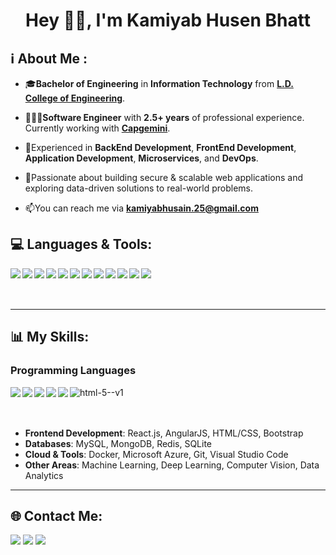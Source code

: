 <!-- <a href="#"><img width="100%" height="auto" src="https://i.imgur.com/iXuL1HG.png" height="175px"/></a> -->

<h1 align="center">Hey 👋🏻, I'm Kamiyab Husen Bhatt</h1>

<h2> ℹ️ About Me :</h2>

- 🎓**Bachelor of Engineering** in **Information Technology** from **[L.D. College of Engineering](http://ldce.ac.in/)**.  
   
- 👨🏻‍💻**Software Engineer** with **2.5+ years** of professional experience. Currently working with **[Capgemini](https://www.capgemini.com/)**.  

- 💯Experienced in **BackEnd Development**, **FrontEnd Development**, **Application Development**, **Microservices**, and **DevOps**.  

- 🎯Passionate about building secure & scalable web applications and exploring data-driven solutions to real-world problems.  

- 📫You can reach me via **kamiyabhusain.25@gmail.com**  

<h2>💻 Languages & Tools:</h2>

<img align="left" src="https://img.icons8.com/color/48/000000/python.png"/>
<img align="left" src="https://img.icons8.com/color/48/000000/java-coffee-cup-logo.png"/>
<img align="left" src="https://img.icons8.com/color/48/000000/javascript.png"/>
<img align="left" src="https://img.icons8.com/color/48/000000/django.png"/>
<img align="left" src="https://img.icons8.com/color/48/000000/react-native.png"/>
<img align="left" src="https://img.icons8.com/color/48/000000/mysql-logo.png"/>
<img align="left" src="https://img.icons8.com/color/48/000000/mongodb.png"/>
<img align="left" src="https://img.icons8.com/color/48/000000/git.png"/>
<img align="left" src="https://img.icons8.com/color/48/000000/docker.png"/>
<img align="left" src="https://img.icons8.com/color/48/000000/azure-1.png"/>
<img align="left" src="https://img.icons8.com/color/48/000000/bootstrap.png"/>
<img align="left" src="https://img.icons8.com/fluent/48/000000/github.png"/>
<br><br><br>

---

<h2>📊 My Skills:</h2>

<h3> Programming Languages </h3>
<img align="left" src="https://img.icons8.com/color/48/python--v1.png"/>
<img align="left" src="https://img.icons8.com/color/48/java-coffee-cup-logo--v1.png"/>
<img align="left" src="https://img.icons8.com/color/48/javascript--v1.png"/>
<img align="left" src="https://img.icons8.com/color/48/c-programming.png"/>
<img align="left" src="https://img.icons8.com/color/48/c-plus-plus-logo.png"/>
<img align="left" src="https://img.icons8.com/color/48/html-5--v1.png" alt="html-5--v1"/>


<br><br><br>
- **Frontend Development**: React.js, AngularJS, HTML/CSS, Bootstrap  
- **Databases**: MySQL, MongoDB, Redis, SQLite  
- **Cloud & Tools**: Docker, Microsoft Azure, Git, Visual Studio Code  
- **Other Areas**: Machine Learning, Deep Learning, Computer Vision, Data Analytics  

---

<h2>🌐 Contact Me:</h2>

<p align="left">
<a href="https://www.linkedin.com/in/kamiyab-husen-bhatt/"><img src="https://img.icons8.com/fluent/48/000000/linkedin.png"/></a>
<a href="mailto:kamiyabhusenbhatt@gmail.com"><img src="https://img.icons8.com/color/48/000000/gmail-new.png"/></a>
<a href="https://github.com/kamiyabhusenbhatt"><img src="https://img.icons8.com/fluent/48/000000/github.png"/></a>
</p>


<!--
**kamiyab786/kamiyab786** is a ✨ _special_ ✨ repository because its `README.md` (this file) appears on your GitHub profile.

Here are some ideas to get you started:

- 🔭 I’m currently working on ...
- 🌱 I’m currently learning ...
- 👯 I’m looking to collaborate on ...
- 🤔 I’m looking for help with ...
- 💬 Ask me about ...
- 📫 How to reach me: ...
- 😄 Pronouns: ...
- ⚡ Fun fact: ...
-->
